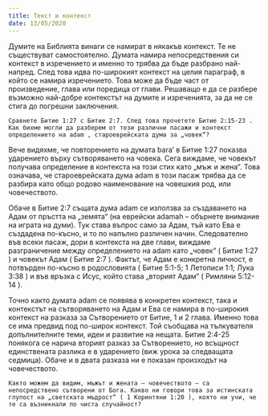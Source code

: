 ```yaml
---
title: Текст и контекст
date: 13/05/2020
---
```


Думите на Библията винаги се намират в някакъв контекст. Те не съществуват самостоятелно. Думата намира непосредствения си контекст в изречението и именно то трябва да бъде разбрано най-напред. След това идва по-широкият контекст на целия параграф, в който се намира изречението. Това може да бъде част от произведение, глава или поредица от глави. Решаващо е да се разбере възможно най-добре контекстът на думите и изреченията, за да не се стига до погрешни заключения.

`Сравнете Битие 1:27 с Битие 2:7. След това прочетете Битие 2:15-23 . Как бихме могли да разберем от тези различни пасажи и контекст определението на adam , староеврейската дума за „човек“?`

Вече видяхме, че повторението на думата bara’ в Битие 1:27 показва ударението върху сътворяването на човека. Сега виждаме, че човекът получава определение в контекста на този стих като „мъж и жена“. Това означава, че староеврейската дума adam в този пасаж трябва да се разбира като общо родово наименование на човешкия род, или човечеството.

Обаче в Битие 2:7 същата дума adam се използва за създаването на Адам от пръстта на „земята“ (на еврейски adamah – обърнете внимание на играта на думи). Тук става въпрос само за Адам, тъй като Ева е създадена по-късно, и то по напълно различен начин. Следователно във всеки пасаж, дори в контекста на две глави, виждаме разграничение между определението на adam като „човек“ ( Битие 1:27 ) и човекът Адам ( Битие 2:7 ). Фактът, че Адам е конкретна личност, е потвърден по-късно в родословията ( Битие 5:1-5; 1 Летописи 1:1; Лука 3:38 ) и във връзка с Исус, който става „вторият Адам“ ( Римляни 5:12-14 ).

Точно както думата adam се появява в конкретен контекст, така и контекстът на сътворяването на Адам и Ева се намира в по-широкия контекст на разказа за Сътворението от Битие, 1 и 2 глава. Именно това се има предвид под по-широк контекст. Той съобщава на тълкувателя допълнителните теми, идеи и развитие на нещата. Битие 2:4-25 понякога се нарича вторият разказ за Сътворението, но всъщност единствената разлика е в ударението (виж урока за следващата седмица). Обаче и в двата разказа ни е показан произходът на човечеството.

`Както можем да видим, мъжът и жената – човечеството – са непосредствено сътворени от Бога. Какво ни говори това за истинската глупост на „светската мъдрост“ ( 1 Коринтяни 1:20 ), която ни учи, че те са възникнали по чиста случайност?`